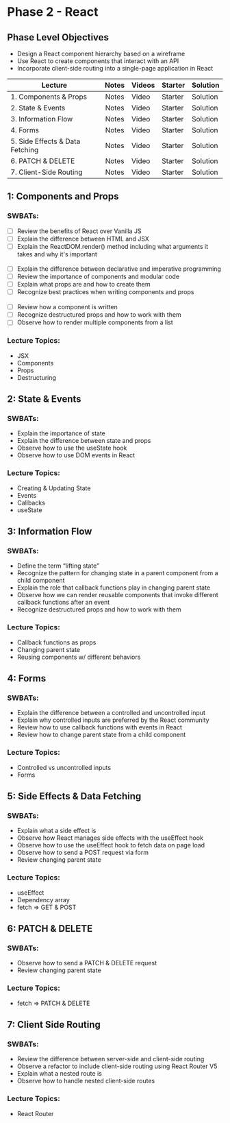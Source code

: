 # Phase 2 - React

## Phase Level Objectives

- Design a React component hierarchy based on a wireframe
- Use React to create components that interact with an API
- Incorporate client-side routing into a single-page application in React


| Lecture | Notes | Videos | Starter | Solution |
| ------- | :---: | ------ | ------- | -------- |
| 1. Components & Props | Notes | Video | Starter | Solution |
| 2. State & Events | Notes | Video | Starter | Solution |
| 3. Information Flow  | Notes | Video | Starter | Solution |     |
| 4. Forms  | Notes | Video | Starter | Solution |
| 5. Side Effects & Data Fetching  | Notes | Video | Starter | Solution |
| 6. PATCH & DELETE  | Notes | Video | Starter | Solution |
| 7. Client-Side Routing  | Notes | Video | Starter | Solution |

## 1: Components and Props
### SWBATs:
- [ ] Review the benefits of React over Vanilla JS
- [ ] Explain the difference between HTML and JSX 
- [ ] Explain the ReactDOM.render() method including what arguments it takes and why it's important
<br /><br />
- [ ] Explain the difference between declarative and imperative programming
- [ ] Review the importance of components and modular code
- [ ] Explain what props are and how to create them
- [ ] Recognize best practices when writing components and props
<br /><br />
- [ ] Review how a component is written
- [ ] Recognize destructured props and how to work with them
- [ ] Observe how to render multiple components from a list

### Lecture Topics:
- JSX
- Components
- Props
- Destructuring


## 2: State & Events

### SWBATs:
- Explain the importance of state
- Explain the difference between state and props
- Observe how to use the useState hook
- Observe how to use DOM events in React
### Lecture Topics:
- Creating & Updating State
- Events
- Callbacks
- useState


## 3: Information Flow
### SWBATs:
- Define the term “lifting state”
- Recognize the pattern for changing state in a parent component from a child component
- Explain the role that callback functions play in changing parent state
- Observe how we can render reusable components that invoke different callback functions after an event
- Recognize destructured props and how to work with them
### Lecture Topics:
- Callback functions as props
- Changing parent state
- Reusing components w/ different behaviors

## 4: Forms
### SWBATs:
- Explain the difference between a controlled and uncontrolled input
- Explain why controlled inputs are preferred by the React community
- Review how to use callback functions with events in React
- Review how to change parent state from a child component
### Lecture Topics:
- Controlled vs uncontrolled inputs
- Forms

## 5: Side Effects & Data Fetching

### SWBATs:
- Explain what a side effect is
- Observe how React manages side effects with the useEffect hook
- Observe how to use the useEffect hook to fetch data on page load
- Observe how to send a POST request via form
- Review changing parent state
### Lecture Topics:
- useEffect
- Dependency array
- fetch => GET & POST

## 6: PATCH & DELETE
### SWBATs:
- Observe how to send a PATCH & DELETE request
- Review changing parent state
### Lecture Topics:
- fetch => PATCH & DELETE

## 7: Client Side Routing

### SWBATs:
- Review the difference between server-side and client-side routing
- Observe a refactor to include client-side routing using React Router V5
- Explain what a nested route is
- Observe how to handle nested client-side routes 
### Lecture Topics:
- React Router

